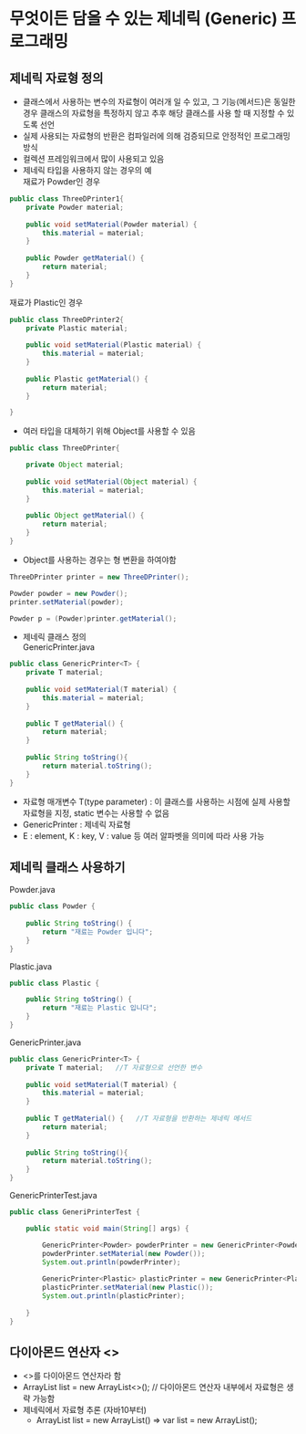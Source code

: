 # 무엇이든 담을 수 있는 제네릭 (Generic) 프로그래밍
## 제네릭 자료형 정의
- 클래스에서 사용하는 변수의 자료형이 여러개 일 수 있고, 그 기능(메서드)은 동일한 경우 클래스의 자료형을 특정하지 않고
추후 해당 클래스를 사용 할 때 지정할 수 있도록 선언
- 실제 사용되는 자료형의 반환은 컴파일러에 의해 검증되므로 안정적인 프로그래밍 방식
- 컬렉션 프레임워크에서 많이 사용되고 있음
- 제네릭 타입을 사용하지 않는 경우의 예<br>
재료가 Powder인 경우
```java
public class ThreeDPrinter1{
	private Powder material;
	
	public void setMaterial(Powder material) {
		this.material = material;
	}
	
	public Powder getMaterial() {
		return material;
	}
}
```
재료가 Plastic인 경우
```java
public class ThreeDPrinter2{
	private Plastic material;
	
	public void setMaterial(Plastic material) {
		this.material = material;
	}
	
	public Plastic getMaterial() {
		return material;
	}

}
```
- 여러 타입을 대체하기 위해 Object를 사용할 수 있음
```java
public class ThreeDPrinter{

	private Object material;
	
	public void setMaterial(Object material) {
		this.material = material;
	}
	
	public Object getMaterial() {
		return material;
	}
}
```
- Object를 사용하는 경우는 형 변환을 하여야함
```java
ThreeDPrinter printer = new ThreeDPrinter();

Powder powder = new Powder();
printer.setMaterial(powder);

Powder p = (Powder)printer.getMaterial();
```
- 제네릭 클래스 정의<br>
GenericPrinter.java
```java
public class GenericPrinter<T> {
	private T material;
	
	public void setMaterial(T material) {
		this.material = material;
	}
	
	public T getMaterial() {
		return material;
	}
	
	public String toString(){
		return material.toString();
	}
}
```
- 자료형 매개변수 T(type parameter) : 이 클래스를 사용하는 시점에 실제 사용할 
자료형을 지정, static 변수는 사용할 수 없음
- GenericPrinter : 제네릭 자료형
- E : element, K : key, V : value 등 여러 알파벳을 의미에 따라 사용 가능

## 제네릭 클래스 사용하기
Powder.java
```java
public class Powder {
	
	public String toString() {
		return "재료는 Powder 입니다";
	}
}
```
Plastic.java
```java
public class Plastic {

	public String toString() {
		return "재료는 Plastic 입니다";
	}
}
```
GenericPrinter.java
```java
public class GenericPrinter<T> {
	private T material;   //T 자료형으로 선언한 변수
	
	public void setMaterial(T material) {
		this.material = material;
	}
	
	public T getMaterial() {   //T 자료형을 반환하는 제네릭 메서드
		return material;
	}
	
	public String toString(){
		return material.toString();
	}
}
```
GenericPrinterTest.java
```java
public class GeneriPrinterTest {

	public static void main(String[] args) {

		GenericPrinter<Powder> powderPrinter = new GenericPrinter<Powder>();
		powderPrinter.setMaterial(new Powder());
		System.out.println(powderPrinter);
		
		GenericPrinter<Plastic> plasticPrinter = new GenericPrinter<Plastic>();
		plasticPrinter.setMaterial(new Plastic());
		System.out.println(plasticPrinter);
		
	}
}
```
## 다이아몬드 연산자 <>
- <>를 다이아몬드 연산자라 함
- ArrayList list = new ArrayList<>(); // 다이아몬드 연산자 내부에서 자료형은 생략 가능함
- 제네릭에서 자료형 추론 (자바10부터)
    - ArrayList list = new ArrayList()  => var list = new ArrayList();